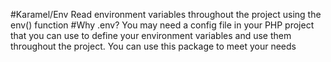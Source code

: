 #Karamel/Env
Read environment variables throughout the project using the env() function
#Why .env?
You may need a config file in your PHP project that you can use to define your environment variables and use them throughout the project.
You can use this package to meet your needs

